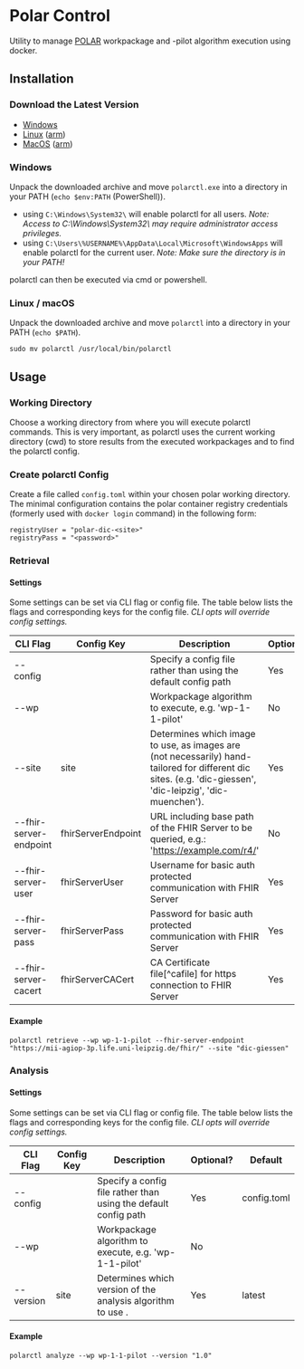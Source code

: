 # Polar Control
Utility to manage [POLAR][polar] workpackage and -pilot algorithm
execution using docker.

## Installation

### Download the Latest Version

* [Windows][windows-amd64]
* [Linux][linux-amd64] ([arm][linux-arm64])
* [MacOS][darwin-amd64] ([arm][darwin-arm64])

### Windows
Unpack the downloaded archive and move `polarctl.exe` into a directory in your PATH (`echo $env:PATH` (PowerShell)). 

* using `C:\Windows\System32\` will enable polarctl for all users. *Note: Access to C:\Windows\System32\ may require administrator access privileges.*
* using `C:\Users\%USERNAME%\AppData\Local\Microsoft\WindowsApps` will enable polarctl for the current user. *Note: Make sure the directory is in your PATH!*

polarctl can then be executed via cmd or powershell. 

### Linux / macOS
Unpack the downloaded archive and move `polarctl` into a directory in your PATH (`echo $PATH`).

```shell
sudo mv polarctl /usr/local/bin/polarctl
```

## Usage

### Working Directory

Choose a working directory from where you will execute polarctl commands. This is very important, as polarctl uses the current 
working directory (cwd) to store results from the executed workpackages and to find the polarctl config.  

### Create polarctl Config

Create a file called `config.toml` within your chosen polar working directory. The minimal configuration contains the polar 
container registry credentials (formerly used with `docker login` command) in the following form:
```
registryUser = "polar-dic-<site>"
registryPass = "<password>"
```

### Retrieval

#### Settings

Some settings can be set via CLI flag or config file. The table below lists the flags and corresponding keys for 
the config file. *CLI opts will override config settings.*

| CLI Flag               | Config Key          | Description                                                          | Optional? | Default |
|------------------------|---------------------|----------------------------------------------------------------------|-----------|---------|
| --config               |                     | Specify a config file rather than using the default config path      | Yes       | config.toml |
| --wp                   |                     | Workpackage algorithm to execute, e.g. 'wp-1-1-pilot' | No        |     | 
| --site                 | site                | Determines which image to use, as images are (not necessarily) hand-tailored for different dic sites. (e.g. 'dic-giessen', 'dic-leipzig', 'dic-muenchen'). | Yes        | latest |
| --fhir-server-endpoint | fhirServerEndpoint  | URL including base path of the FHIR Server to be queried, e.g.: 'https://example.com/r4/' | No        |     |
| --fhir-server-user     | fhirServerUser      | Username for basic auth protected communication with FHIR Server     | Yes       |         |
| --fhir-server-pass     | fhirServerPass      | Password for basic auth protected communication with FHIR Server     | Yes       |         |
| --fhir-server-cacert   | fhirServerCACert    | CA Certificate file[^cafile] for https connection to FHIR Server     | Yes       |         |

#### Example
```shell
polarctl retrieve --wp wp-1-1-pilot --fhir-server-endpoint "https://mii-agiop-3p.life.uni-leipzig.de/fhir/" --site "dic-giessen"
```

### Analysis

#### Settings

Some settings can be set via CLI flag or config file. The table below lists the flags and corresponding keys for
the config file. *CLI opts will override config settings.*

| CLI Flag               | Config Key          | Description                                                          | Optional? | Default |
|------------------------|---------------------|----------------------------------------------------------------------|-----------|---------|
| --config               |                     | Specify a config file rather than using the default config path      | Yes       | config.toml |
| --wp                   |                     | Workpackage algorithm to execute, e.g. 'wp-1-1-pilot'                | No        |        | 
| --version              | site                | Determines which version of the analysis algorithm to use .          | Yes       | latest |

#### Example
```shell
polarctl analyze --wp wp-1-1-pilot --version "1.0"
```


[polar]: https://www.medizininformatik-initiative.de/de/POLAR

[windows-amd64]: https://git.smith.care/smith/uc-phep/polar/polar-control-2/-/jobs/artifacts/main/raw/builds/polarctl--windows-amd64.zip?job=build-branch
[linux-amd64]: https://git.smith.care/smith/uc-phep/polar/polar-control-2/-/jobs/artifacts/main/raw/builds/polarctl--linux-amd64.tar.gz?job=build-branch
[linux-arm64]: https://git.smith.care/smith/uc-phep/polar/polar-control-2/-/jobs/artifacts/main/raw/builds/polarctl--linux-arm64.tar.gz?job=build-branch
[darwin-amd64]: https://git.smith.care/smith/uc-phep/polar/polar-control-2/-/jobs/artifacts/main/raw/builds/polarctl--darwin-amd64.tar.gz?job=build-branch
[darwin-arm64]: https://git.smith.care/smith/uc-phep/polar/polar-control-2/-/jobs/artifacts/main/raw/builds/polarctl--darwin-arm64.tar.gz?job=build-branch
